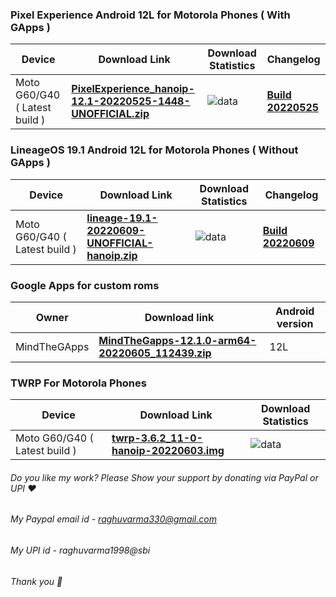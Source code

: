 ### Pixel Experience Android 12L for Motorola Phones ( With GApps )

| Device       |              Download Link                      |  Download Statistics  |  Changelog  |
|--------------|-------------------------------------------------|-----------------------|-------------|
| Moto G60/G40 ( Latest build )| [**PixelExperience_hanoip-12.1-20220525-1448-UNOFFICIAL.zip**](https://sourceforge.net/projects/motorola-sm6150/files/G60/PixelExperience/PixelExperience_hanoip-12.1-20220525-1448-UNOFFICIAL.zip/download)|![data](https://img.shields.io/sourceforge/dt/motorola-sm6150/G60/PixelExperience/PixelExperience_hanoip-12.1-20220525-1448-UNOFFICIAL.zip.svg)|[**Build 20220525**](https://github.com/RaghuVarma331/scripts/raw/master/Motorola-SM6150/PE-changelog.txt)|


### LineageOS 19.1 Android 12L for Motorola Phones ( Without GApps )

| Device       |              Download Link                      |  Download Statistics  |  Changelog  |
|--------------|-------------------------------------------------|-----------------------|-------------|
| Moto G60/G40 ( Latest build )| [**lineage-19.1-20220609-UNOFFICIAL-hanoip.zip**](https://sourceforge.net/projects/motorola-sm6150/files/G60/LineageOS/lineage-19.1-20220609-UNOFFICIAL-hanoip.zip/download)|![data](https://img.shields.io/sourceforge/dt/motorola-sm6150/G60/LineageOS/lineage-19.1-20220609-UNOFFICIAL-hanoip.zip.svg)|[**Build 20220609**](https://github.com/RaghuVarma331/scripts/raw/master/Motorola-SM6150/LOS-changelog.txt)|

### Google Apps for custom roms

| Owner       |              Download link                      |  Android version  |
|--------------|-------------------------------------------------|-----------------------|
| MindTheGApps | [**MindTheGapps-12.1.0-arm64-20220605_112439.zip**](https://sourceforge.net/projects/motorola-sm6150/files/G60/MindTheGApps/MindTheGapps-12.1.0-arm64-20220605_112439.zip/download) | 12L |

### TWRP For Motorola Phones

| Device       |              Download Link                      |  Download Statistics  |
|--------------|-------------------------------------------------|-----------------------|
| Moto G60/G40 ( Latest build )| [**twrp-3.6.2_11-0-hanoip-20220603.img**](https://sourceforge.net/projects/motorola-sm6150/files/G60/TWRP/twrp-3.6.2_11-0-hanoip-20220603.img/download) |![data](https://img.shields.io/sourceforge/dt/motorola-sm6150/G60/TWRP/twrp-3.6.2_11-0-hanoip-20220603.img.svg)|

###### Do you like my work? Please Show your support by donating via PayPal or UPI ❤️
###### My Paypal email id - raghuvarma330@gmail.com
###### My UPI id - raghuvarma1998@sbi
###### Thank you 🙂


